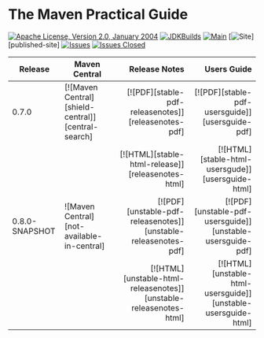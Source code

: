 <!---
 Licensed to the Apache Software Foundation (ASF) under one or more
 contributor license agreements.  See the NOTICE file distributed with
 this work for additional information regarding copyright ownership.
 The ASF licenses this file to You under the Apache License, Version 2.0
 (the "License"); you may not use this file except in compliance with
 the License.  You may obtain a copy of the License at

      http://www.apache.org/licenses/LICENSE-2.0

 Unless required by applicable law or agreed to in writing, software
 distributed under the License is distributed on an "AS IS" BASIS,
 WITHOUT WARRANTIES OR CONDITIONS OF ANY KIND, either express or implied.
 See the License for the specific language governing permissions and
 limitations under the License.
-->
# The Maven Practical Guide

[![Apache License, Version 2.0, January 2004](https://img.shields.io/github/license/apache/maven.svg?label=License)][license]
[![JDKBuilds](https://github.com/khmarbaise/maven-practical-guide/workflows/JDKBuilds/badge.svg)][jdkbuilds]
[![Main](https://github.com/khmarbaise/maven-practical-guide/workflows/Main/badge.svg)][mainbuilds]
[![Site](https://github.com/khmarbaise/maven-practical-guide/workflows/SitePublishing/badge.svg)][published-site]
[![Issues](https://img.shields.io/github/issues/khmarbaise/maven-practical-guide)](https://github.com/khmarbaise/maven-practical-guide/issues)
[![Issues Closed](https://img.shields.io/github/issues-closed/khmarbaise/maven-practical-guide)](https://github.com/khmarbaise/maven-practical-guide/issues?q=is%3Aissue+is%3Aclosed)
 
<!---
 -green will be done for 1.0.0 the first time.
 -orange used for SNAPSHOT
-->
| Release        | Maven Central                                       | Release Notes                                                     |                           Users Guide                          |
| -------------- | --------------------------------------------------- | ----------------------------------------------------------------: | -------------------------------------------------------------: |
| 0.7.0          | [![Maven Central][shield-central]][central-search]  | [![PDF][stable-pdf-releasenotes]][releasenotes-pdf]               | [![PDF][stable-pdf-usersguide]][usersguide-pdf]                |
|                |                                                     | [![HTML][stable-html-release]][releasenotes-html]                 | [![HTML][stable-html-usersgude]][usersguide-html]              |
| 0.8.0-SNAPSHOT | ![Maven Central][not-available-in-central]          | [![PDF][unstable-pdf-releasenotes]][unstable-releasenotes-pdf]    | [![PDF][unstable-pdf-usersguide]][unstable-usersguide-pdf]     |
|                |                                                     | [![HTML][unstable-html-releasenotes]][unstable-releasenotes-html] | [![HTML][unstable-html-usersguide]][unstable-usersguide-html]  |


[jdkbuilds]: https://github.com/khmarbaise/maven-practical-guide/actions?query=workflow%3AJDKBuilds
[mainbuilds]: https://github.com/khmarbaise/maven-practical-guide/actions?query=workflow%3AMain
[license]: https://www.apache.org/licenses/LICENSE-2.0

